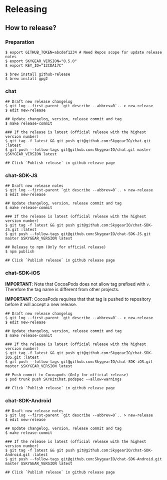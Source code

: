 # Releasing

## How to release?

### Preparation

```shell
$ export GITHUB_TOKEN=abcdef1234 # Need Repos scope for update release notes
$ export SKYGEAR_VERSION="0.5.0"
$ export KEY_ID="12CDA17C"

$ brew install github-release
$ brew install gpg2
```

### chat
```shell
## Draft new release changelog
$ git log --first-parent `git describe --abbrev=0`.. > new-release
$ edit new-release

## Update changelog, version, release commit and tag
$ make release-commit

### If the release is latest (official release with the highest version number)
$ git tag -f latest && git push git@github.com:SkygearIO/chat.git :latest
$ git push --follow-tags git@github.com:SkygearIO/chat.git master $SKYGEAR_VERSION latest

## Click `Publish release` in github release page
```

### chat-SDK-JS

```shell
## Draft new release notes
$ git log --first-parent `git describe --abbrev=0`.. > new-release
$ edit new-release

## Update changelog, version, release commit and tag
$ make release-commit

### If the release is latest (official release with the highest version number)
$ git tag -f latest && git push git@github.com:SkygearIO/chat-SDK-JS.git :latest
$ git push --follow-tags git@github.com:SkygearIO/chat-SDK-JS.git master $SKYGEAR_VERSION latest

## Release to npm (Only for official release)
$ npm publish

## Click `Publish release` in github release page
```


### chat-SDK-iOS

**IMPORTANT**: Note that CocoaPods does not allow tag prefixed with `v`.
Therefore the tag name is different from other projects.

**IMPORTANT**: CocoaPods requires that that tag is pushed to repository before
it will accept a new release.

```shell
## Draft new release changelog
$ git log --first-parent `git describe --abbrev=0`.. > new-release
$ edit new-release

## Update changelog, version, release commit and tag
$ make release-commit

### If the release is latest (official release with the highest version number)
$ git tag -f latest && git push git@github.com:SkygearIO/chat-SDK-iOS.git :latest
$ git push --follow-tags git@github.com:SkygearIO/chat-SDK-iOS.git master $SKYGEAR_VERSION latest

## Push commit to Cocoapods (Only for official release)
$ pod trunk push SKYKitChat.podspec --allow-warnings

## Click `Publish release` in github release page
```

### chat-SDK-Android

```shell
## Draft new release notes
$ git log --first-parent `git describe --abbrev=0`.. > new-release
$ edit new-release

## Update changelog, version, release commit and tag
$ make release-commit

### If the release is latest (official release with the highest version number)
$ git tag -f latest && git push git@github.com:SkygearIO/chat-SDK-Android.git :latest
$ git push --follow-tags git@github.com:SkygearIO/chat-SDK-Android.git master $SKYGEAR_VERSION latest

## Click `Publish release` in github release page
```
